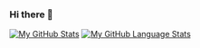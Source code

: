 ### Hi there 👋

<!--
**jtCodes/jtCodes** is a ✨ _special_ ✨ repository because its `README.md` (this file) appears on your GitHub profile.

Here are some ideas to get you started:

- 🔭 I’m currently working on ...
- 🌱 I’m currently learning ...
- 👯 I’m looking to collaborate on ...
- 🤔 I’m looking for help with ...
- 💬 Ask me about ...
- 📫 How to reach me: ...
- 😄 Pronouns: ...
- ⚡ Fun fact: ...
-->

[![My GitHub Stats](https://github-readme-stats.vercel.app/api/?username=jtCodes&count_private=true&theme=tokyonight&showicons=true)]()
[![My GitHub Language Stats](https://github-readme-stats.vercel.app/api/top-langs/?username=jtCodes&langs_count=5&theme=tokyonight)]()

